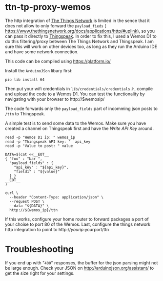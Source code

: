 # ttn-tp-proxy-wemos

The http integration of [The Things Network](https://thethingsnetwork.com/) is limited in the sence that it does not allow to only forward the `payload_fieds` (  https://www.thethingsnetwork.org/docs/applications/http/#uplink), so you can pass it directly to [Thingspeak](https://thingspeak.com/). In order to fix this, I used a Wemos D1 to do this filtering/proxy between The Things Network and Thingspeak. I am sure this will work on other devices too, as long as they run the Arduino IDE and have some network connection.

This code can be compiled using https://platform.io/

Install the `ArduinoJSon` libary first:

```
pio lib install 64
```

Then put your wifi credentials in `lib/credentials/credentials.h`, compile and upload the code to a Wemos D1. You can test the functionality by navigating with your browser to http://$wemosip/

The code forwards only the `payload_fields` part of incomming json posts to `/ttn` to Thingspeak. 

A simple test is to send some data to the Wemos. Make sure you have created a channel on Thingspeak first and have the *Write API Key* around. 

```
read -p "Wemos D1 ip: " wemos_ip
read -p "Thingspeak API key: "  api_key
read -p "Value to post: " value

DATA=$(cat <<__EOT__
{ "foo" : "bar ",
  "payload_fields" : {
    "api_key" : "${api_key}",
    "field1" : "${value}"
  } }
__EOT__
)

curl \
  --header "Content-Type: application/json" \
  --request POST \
  --data "${DATA}" \
  http://${wemos_ip}/ttn

```

If this works, configure your home router to forward packages a port of your choise to port 80 of the Wemos. Last, configure the things network http integration to point to http://$yourip:$yourport/ttn

# Troubleshooting

If you end up with "`400`" responses, the buffer for the json parsing might not be large enough. Check your JSON on http://arduinojson.org/assistant/ to get the size right for your settings. 
